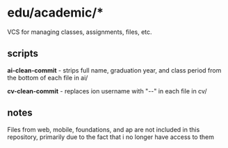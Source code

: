 # edu/academic/*

VCS for managing classes, assignments, files, etc. 

## scripts

**ai-clean-commit** - strips full name, graduation year, and class period from the bottom of each file in ai/

**cv-clean-commit** - replaces ion username with "--" in each file in cv/


## notes

Files from web, mobile, foundations, and ap are not included in this repository, primarily due to the fact that i no longer have access to them 
